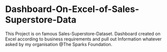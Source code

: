 # Dashboard-On-Excel-of-Sales-Superstore-Data

This Project is on famous Sales-Superstore-Dataset.
Dashboard created on Excel according to business requirements and pull out Information whatever asked by my organisation @The Sparks Foundation.

